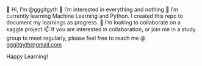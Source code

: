 👋 Hi, I’m @gggitgyth
👀 I’m interested in everything and nothing
🌱 I’m currently learning Machine Learning and Python. I created this repo to document my learnings as progress.
💞️ I’m looking to collaborate on a kaggle project
📫 If you are interested in collaboration, or join me in a study group to meet regularly, please feel free to reach me @ gggitgyth@gmail.com

Happy Learning! 

<!---
gggitgyth/gggitgyth is a ✨ special ✨ repository because its `README.md` (this file) appears on your GitHub profile.
You can click the Preview link to take a look at your changes.
--->
